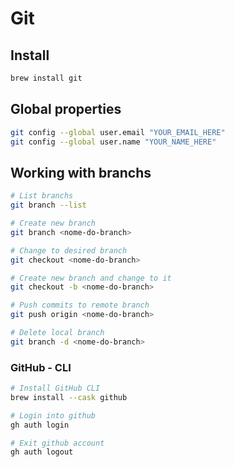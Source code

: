# Git

## Install
```bash
brew install git
```

## Global properties

```bash
git config --global user.email "YOUR_EMAIL_HERE"
git config --global user.name "YOUR_NAME_HERE"
```

## Working with branchs

```bash
# List branchs
git branch --list

# Create new branch
git branch <nome-do-branch>

# Change to desired branch
git checkout <nome-do-branch>

# Create new branch and change to it
git checkout -b <nome-do-branch>

# Push commits to remote branch
git push origin <nome-do-branch>

# Delete local branch
git branch -d <nome-do-branch>
```

### GitHub - CLI

```bash
# Install GitHub CLI
brew install --cask github

# Login into github
gh auth login

# Exit github account
gh auth logout
```